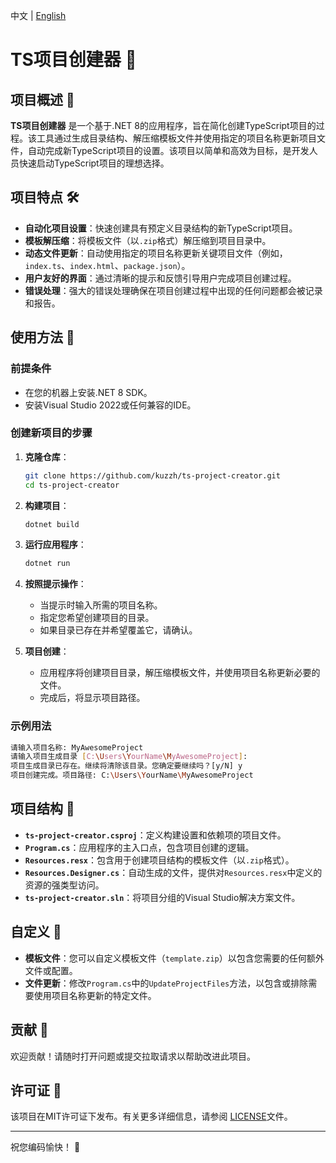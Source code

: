 中文 | [English](README.md)

# TS项目创建器 🚀

## 项目概述 🌟

**TS项目创建器** 是一个基于.NET 8的应用程序，旨在简化创建TypeScript项目的过程。该工具通过生成目录结构、解压缩模板文件并使用指定的项目名称更新项目文件，自动完成新TypeScript项目的设置。该项目以简单和高效为目标，是开发人员快速启动TypeScript项目的理想选择。

## 项目特点 🛠️

- **自动化项目设置**：快速创建具有预定义目录结构的新TypeScript项目。
- **模板解压缩**：将模板文件（以`.zip`格式）解压缩到项目目录中。
- **动态文件更新**：自动使用指定的项目名称更新关键项目文件（例如，`index.ts`、`index.html`、`package.json`）。
- **用户友好的界面**：通过清晰的提示和反馈引导用户完成项目创建过程。
- **错误处理**：强大的错误处理确保在项目创建过程中出现的任何问题都会被记录和报告。

## 使用方法 📘

### 前提条件

- 在您的机器上安装.NET 8 SDK。
- 安装Visual Studio 2022或任何兼容的IDE。

### 创建新项目的步骤

1. **克隆仓库**：
   ```bash
   git clone https://github.com/kuzzh/ts-project-creator.git
   cd ts-project-creator
   ```

2. **构建项目**：
   ```bash
   dotnet build
   ```

3. **运行应用程序**：
   ```bash
   dotnet run
   ```

4. **按照提示操作**：
   - 当提示时输入所需的项目名称。
   - 指定您希望创建项目的目录。
   - 如果目录已存在并希望覆盖它，请确认。

5. **项目创建**：
   - 应用程序将创建项目目录，解压缩模板文件，并使用项目名称更新必要的文件。
   - 完成后，将显示项目路径。

### 示例用法

```bash
请输入项目名称: MyAwesomeProject
请输入项目生成目录 [C:\Users\YourName\MyAwesomeProject]:
项目生成目录已存在。继续将清除该目录。您确定要继续吗？[y/N] y
项目创建完成。项目路径: C:\Users\YourName\MyAwesomeProject
```

## 项目结构 📁

- **`ts-project-creator.csproj`**：定义构建设置和依赖项的项目文件。
- **`Program.cs`**：应用程序的主入口点，包含项目创建的逻辑。
- **`Resources.resx`**：包含用于创建项目结构的模板文件（以`.zip`格式）。
- **`Resources.Designer.cs`**：自动生成的文件，提供对`Resources.resx`中定义的资源的强类型访问。
- **`ts-project-creator.sln`**：将项目分组的Visual Studio解决方案文件。

## 自定义 🎨

- **模板文件**：您可以自定义模板文件（`template.zip`）以包含您需要的任何额外文件或配置。
- **文件更新**：修改`Program.cs`中的`UpdateProjectFiles`方法，以包含或排除需要使用项目名称更新的特定文件。

## 贡献 🤝

欢迎贡献！请随时打开问题或提交拉取请求以帮助改进此项目。

## 许可证 📄

该项目在MIT许可证下发布。有关更多详细信息，请参阅 [LICENSE](LICENSE)文件。

---

祝您编码愉快！ 🎉